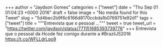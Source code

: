 
+++
author = "Jaydson Gomes"
categories = ["tweet"]
date = "Thu Sep 01 01:04:23 +0000 2016"
draft = false
image = "No media found for this Tweet"
slug = "5d4bec2b9f6c6166d8170ccbda1b0769751e92d1"
tags = ["tweet"]
title = """Entrevista que o pessoal ..."""
tweet = true
tweet_url = "https://twitter.com/jaydson/status/771151685393739776"
+++
Entrevista que o pessoal da Hcode fez comigo durante a #BrazilJS2016 https://t.co/WFLLdrLqo9
